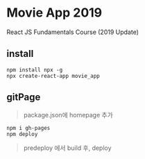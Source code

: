 # Movie App 2019
React JS Fundamentals Course (2019 Update)
## install
```
npm install npx -g
npx create-react-app movie_app
```
## gitPage
>  package.json에 homepage 추가
```
npm i gh-pages
npm deploy
```
>  predeploy 에서 build 후, deploy
